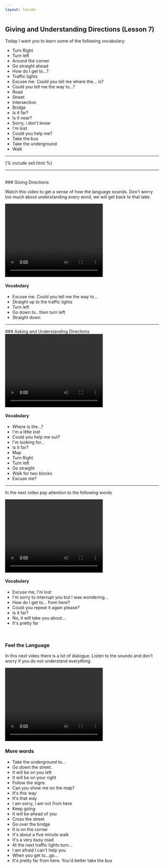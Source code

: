 ```yaml
---
layout: lesson
---
```

## Giving and Understanding Directions (Lesson 7)


Today I want you to learn some of the following vocabulary:

* Turn Right
* Turn left
* Around the corner
* Go straight ahead
* How do I get to...?
* Traffic lights
* Excuse me. Could you tell me where the... is?
* Could you tell me the way to...?
* Road 
* Street
* Intersection
* Bridge
* Is it far?
* Is it near? 
* Sorry, i don't know
* I'm lost
* Could you help me?
* Take the bus 
* Take the underground
* Walk 



<hr>
<div class="our-book">{% include seil.html %}</div>

<hr>

<br class="column">
### Giving Directions

Watch this video to get a sense of how the language sounds. Don't worry too much about understanding every word, we will get back to that later.


<video width="320" height="240" preload="none">
    <source type="video/youtube" src="https://www.youtube.com/watch?v=yZD9lLv3WXE" />
</video>

#### Vocabulary

* Excuse me. Could you tell me the way to...
* Straight up to the traffic lights
* Turn left
* Go down to...then turn left
* Straight down 

<hr>
### Asking and Understanding Directions

<video width="320" height="240" preload="none">
    <source type="video/youtube" src="https://www.youtube.com/watch?v=esmQ9nysj6g" />
</video>

#### Vocabulary

* Where is the...?
* I'm a little lost
* Could you help me out?
* I'm looking for...
* Is it far?
* Map
* Turn Right 
* Turn left 
* Go straight 
* Walk for two blocks
* Excuse me? 


<hr>

In the next video pay attention to the following words


<video width="320" height="240" preload="none">
    <source type="video/youtube" src="https://www.youtube.com/watch?v=0LkOgyhKVBs" />
</video>

#### Vocabulary

* Excuse me, I'm lost
* I'm sorry to interrupt you but I was wondering...
* How do I get to... from here?
* Could you repeat it again please?
* Is it far?
* No, it will take you about...
* It's pretty far



<br class="column">

### Feel the Language

In this next video there is a lot of dialogue. 
Listen to the sounds and don't worry if you do not understand everything.

<video width="320" height="240" preload="none">
    <source type="video/youtube" src="https://www.youtube.com/watch?v=OGFcI2CXn5s" />
</video>


<br class="column">

### More words


* Take the underground to...
* Go down the street. 
* It will be on you left 
* It will be on your right 
* Follow the signs 
* Can you show me on the map?
* It's this way
* It's that way
* I am sorry, I am not from here
* Keep going 
* It will be ahead of you
* Cross the street 
* Go over the bridge 
* It is on the corner 
* It's about a five minute walk
* It's a very busy road
* At the next traffic lights turn...
* I am afraid I can't help you
* When you get to...go...
* It's pretty far from here. You'd better take the bus





